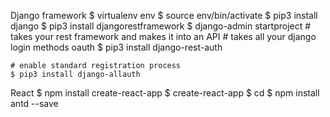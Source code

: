 Django framework
    $ virtualenv env
    $ source env/bin/activate
    $ pip3 install django
    $ pip3 install djangorestframework
    $ django-admin startproject <project-name>
    # takes your rest framework and makes it into an API
      # takes all your django login methods oauth
    $ pip3 install django-rest-auth

    # enable standard registration process
    $ pip3 install django-allauth

React
    $ npm install create-react-app
    $ create-react-app <project-name>
    $ cd <project-name>
    $ npm install antd --save
